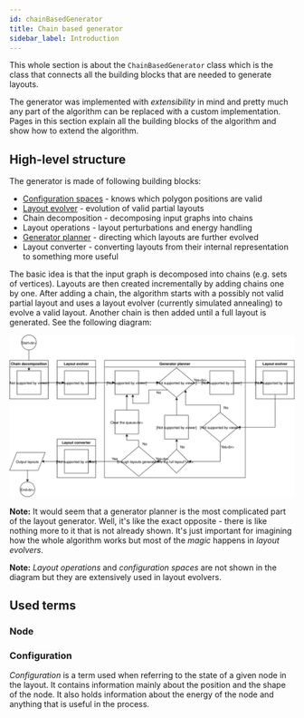 ```yaml
---
id: chainBasedGenerator
title: Chain based generator
sidebar_label: Introduction
---
```

This whole section is about the `ChainBasedGenerator` class which is the class that connects all the building blocks that are needed to generate layouts.

The generator was implemented with _extensibility_ in mind and pretty much any part of the algorithm can be replaced with a custom implementation. Pages in this section explain all the building blocks of the algorithm and show how to extend the algorithm.

## High-level structure
The generator is made of following building blocks:
- [Configuration spaces](configurationSpaces.md) - knows which polygon positions are valid
- [Layout evolver](layoutEvolvers.md) - evolution of valid partial layouts
- Chain decomposition - decomposing input graphs into chains
- Layout operations - layout perturbations and energy handling
- [Generator planner](configurationSpaces.md) - directing which layouts are further evolved
- Layout converter - converting layouts from their internal representation to something more useful

The basic idea is that the input graph is decomposed into chains (e.g. sets of vertices). Layouts are then created incrementally by adding chains one by one. After adding a chain, the algorithm starts with a possibly not valid partial layout and uses a layout evolver (currently simulated annealing) to evolve a valid layout. Another chain is then added until a full layout is generated. See the following diagram:

![alt-text](assets/diagram.svg)

**Note:** It would seem that a generator planner is the most complicated part of the layout generator. Well, it's like the exact opposite - there is like nothing more to it that is not already shown. It's just important for imagining how the whole algorithm works but most of the _magic_ happens in _layout evolvers_.

**Note:** _Layout operations_ and _configuration spaces_ are not shown in the diagram but they are extensively used in layout evolvers.

## Used terms

### Node

### Configuration
_Configuration_ is a term used when referring to the state of a given node in the layout. It contains information mainly about the position and the shape of the node. It also holds information about the energy of the node and anything that is useful in the process.
